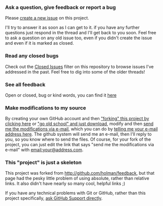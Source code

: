 ### Ask a question, give feedback or report a bug

Please [create a new issue](../../issues/new) on this project.

I'll try to answer it as soon as I can get to it. if you have any further questions just respond in the thread and I'll get back to you soon. Feel free to ask a question on any old issue too, even if you didn't create the issue and even if it is marked as closed.

### Read any closed bugs

Check out the [Closed Issues](../../issues?sort=created&direction=desc&state=closed&page=1)
filter on this repository to browse issues I've addressed in the past. Feel free to dig
into some of the older threads!

### See all feedback
Open or closed, bug or kind words, you can find it [here](../../issues?q=is%3Aissue)

### Make modifications to my source
By creating your own GitHub account and then ["forking" this project by clicking here](../../fork) or ["go old school" and just download](../../archive/master.zip), modify and then [send me the modifications via e-mail](../../issues/new), which you can do by [telling me your e-mail address here](../../issues/new). The github system will send me an e-mail, then I'll reply to you, so you know where to send the files. Of course, for your fork of the project, you can just edit the link that says "send me the modifications via e-mail" with [email:your@address.com](email:your@address.com).

### This "project" is just a skeleton
This project was forked from http://github.com/holman/feedback, but that page had the pesky little problem of using absolute, rather than relative links. It also didn't have nearly so many cool, helpful links ;)

If you have any technical problems with Git or GitHub, rather than this project specifically, [ask GitHub Support directly](https://github.com/contact).
